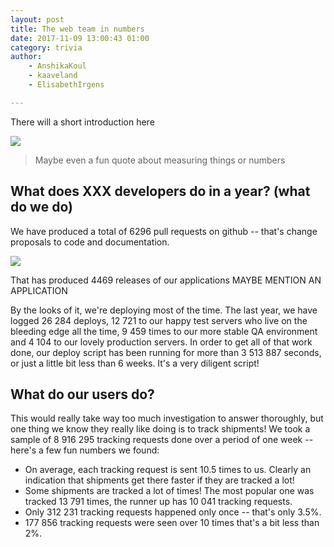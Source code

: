 ```yaml
---
layout: post
title: The web team in numbers
date: 2017-11-09 13:00:43 01:00
category: trivia
author:
    - AnshikaKoul
    - kaaveland
    - ElisabethIrgens

---
```


There will a short introduction here

<img src="{{ site.baseurl }}/img/webteam-in-numbers/developers.svg">


> Maybe even a fun quote about measuring things or numbers

What does XXX developers do in a year? (what do we do)
---

We have produced a total of 6296 pull requests on github -- that's change proposals to code and documentation.

<img src="{{ site.baseurl }}/img/webteam-in-numbers/pullrequests.svg">

That has produced 4469 releases of our applications MAYBE MENTION AN APPLICATION

By the looks of it, we're deploying most of the time. The last year, we have logged 26 284 deploys, 12 721 to our happy test servers who live on the bleeding edge all the time, 9 459 times to our more stable QA environment and 4 104 to our lovely production servers. In order to get all of that work done, our deploy script has been running for more than 3 513 887 seconds, or just a little bit less than 6 weeks. It's a very diligent script!

What do our users do?
---

This would really take way too much investigation to answer thoroughly, but one thing we know they really like doing is to track shipments! We took a sample of 8 916 295 tracking requests done over a period of one week -- here's a few fun numbers we found:

- On average, each tracking request is sent 10.5 times to us. Clearly an indication that shipments get there faster if they are tracked a lot!
- Some shipments are tracked a lot of times! The most popular one was tracked 13 791 times, the runner up has 10 041 tracking requests.
- Only 312 231 tracking requests happened only once -- that's only 3.5%.
- 177 856 tracking requests were seen over 10 times that's a bit less than 2%.
